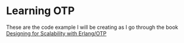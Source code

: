 # Learning OTP

These are the code example I will be creating as I go through the book [Designing for Scalability with Erlang/OTP](http://shop.oreilly.com/product/0636920024149.do)
